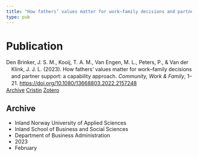 ```yaml
---
title: "How fathers’ values matter for work–family decisions and partner support: a capability approach"
type: pub
---
```

<h1>Publication</h1>
<article id="csl-bib-container-46IBBSLU" class="csl-bib-container">
  <div class="csl-bib-body" style="line-height: 1.35; padding-left: 1em; text-indent:-1em;">
  <div class="csl-entry">Den Brinker, J. S. M., Kooij, T. A. M., Van Engen, M. L., Peters, P., &amp; Van der Klink, J. J. L. (2023). How fathers&#x2019; values matter for work&#x2013;family decisions and partner support: a capability approach. <i>Community, Work &amp; Family</i>, 1&#x2013;21. <a href="https://doi.org/10.1080/13668803.2022.2157248">https://doi.org/10.1080/13668803.2022.2157248</a></div>
</div>
  <div class="csl-bib-buttons">
    <a href="#taxonomy-article-46IBBSLU" class="csl-bib-button">Archive</a>
    <a href="https://app.cristin.no/results/show.jsf?id=2127967" alt="Cristin URL" class="csl-bib-button">Cristin</a>
    <a href="http://zotero.org/groups/5022929/items/46IBBSLU" alt="Zotero URL" class="csl-bib-button">Zotero</a>
  </div>
  <div id="csl-bib-meta-container-46IBBSLU"></div>
</article>
<div id="csl-bib-meta-46IBBSLU" class="csl-bib-meta">
  <article id="taxonomy-article-46IBBSLU" class="taxonomy-article">
    <h1>Archive</h1>
    <ul>
      <li>Inland Norway University of Applied Sciences</li>
      <li>Inland School of Business and Social Sciences</li>
      <li>Department of Business Administration</li>
      <li>2023</li>
      <li>February</li>
    </ul>
  </article>
</div>
